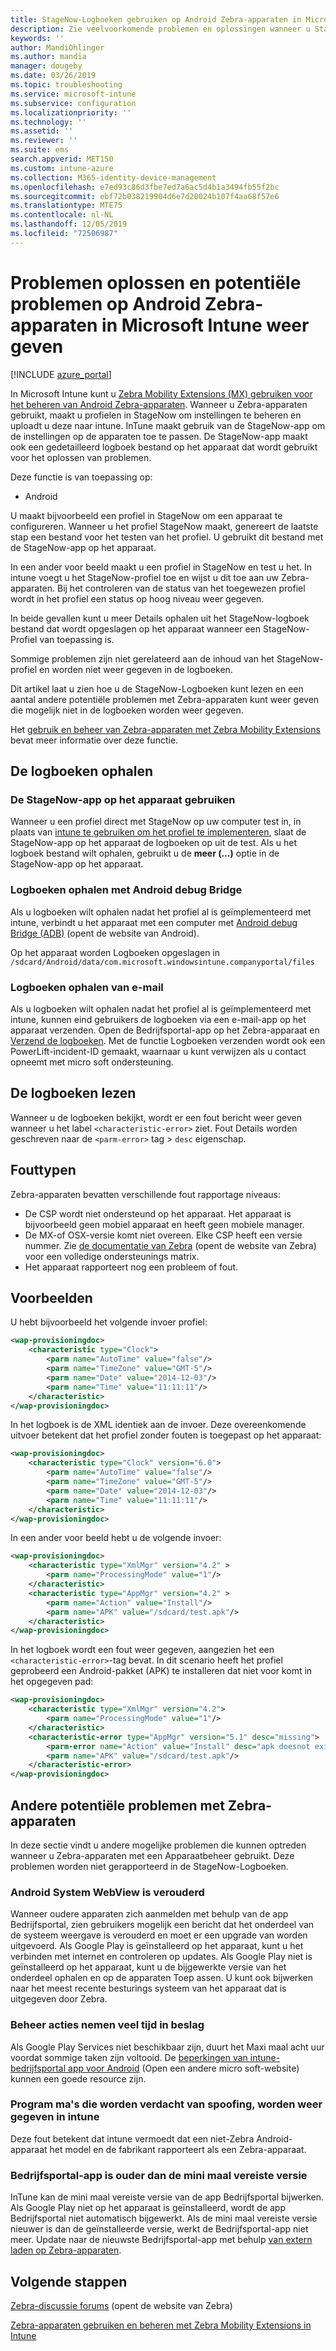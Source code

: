 ```yaml
---
title: StageNow-Logboeken gebruiken op Android Zebra-apparaten in Microsoft Intune-Azure | Microsoft Docs
description: Zie veelvoorkomende problemen en oplossingen wanneer u StageNow op Android-apparaten gebruikt met Microsoft Intune. Meer informatie over het ophalen van Logboeken en voor beelden van het lezen van Logboeken voor succes of fouten.
keywords: ''
author: MandiOhlinger
ms.author: mandia
manager: dougeby
ms.date: 03/26/2019
ms.topic: troubleshooting
ms.service: microsoft-intune
ms.subservice: configuration
ms.localizationpriority: ''
ms.technology: ''
ms.assetid: ''
ms.reviewer: ''
ms.suite: ems
search.appverid: MET150
ms.custom: intune-azure
ms.collection: M365-identity-device-management
ms.openlocfilehash: e7ed93c86d3fbe7ed7a6ac5d4b1a3494fb55f2bc
ms.sourcegitcommit: ebf72b038219904d6e7d20024b107f4aa68f57e6
ms.translationtype: MTE75
ms.contentlocale: nl-NL
ms.lasthandoff: 12/05/2019
ms.locfileid: "72506987"
---
```

# <a name="troubleshoot-and-see-potential-issues-on-android-zebra-devices-in-microsoft-intune"></a>Problemen oplossen en potentiële problemen op Android Zebra-apparaten in Microsoft Intune weer geven

[!INCLUDE [azure_portal](../includes/azure_portal.md)]

In Microsoft Intune kunt u [Zebra Mobility Extensions (MX) gebruiken voor het beheren van Android Zebra-apparaten](android-zebra-mx-overview.md). Wanneer u Zebra-apparaten gebruikt, maakt u profielen in StageNow om instellingen te beheren en uploadt u deze naar intune. InTune maakt gebruik van de StageNow-app om de instellingen op de apparaten toe te passen. De StageNow-app maakt ook een gedetailleerd logboek bestand op het apparaat dat wordt gebruikt voor het oplossen van problemen.

Deze functie is van toepassing op:

- Android

U maakt bijvoorbeeld een profiel in StageNow om een apparaat te configureren. Wanneer u het profiel StageNow maakt, genereert de laatste stap een bestand voor het testen van het profiel. U gebruikt dit bestand met de StageNow-app op het apparaat.

In een ander voor beeld maakt u een profiel in StageNow en test u het. In intune voegt u het StageNow-profiel toe en wijst u dit toe aan uw Zebra-apparaten. Bij het controleren van de status van het toegewezen profiel wordt in het profiel een status op hoog niveau weer gegeven.

In beide gevallen kunt u meer Details ophalen uit het StageNow-logboek bestand dat wordt opgeslagen op het apparaat wanneer een StageNow-Profiel van toepassing is.

Sommige problemen zijn niet gerelateerd aan de inhoud van het StageNow-profiel en worden niet weer gegeven in de logboeken.

Dit artikel laat u zien hoe u de StageNow-Logboeken kunt lezen en een aantal andere potentiële problemen met Zebra-apparaten kunt weer geven die mogelijk niet in de logboeken worden weer gegeven.

Het [gebruik en beheer van Zebra-apparaten met Zebra Mobility Extensions](android-zebra-mx-overview.md) bevat meer informatie over deze functie.

## <a name="get-the-logs"></a>De logboeken ophalen

### <a name="use-the-stagenow-app-on-the-device"></a>De StageNow-app op het apparaat gebruiken
Wanneer u een profiel direct met StageNow op uw computer test in, in plaats van [intune te gebruiken om het profiel te implementeren](android-zebra-mx-overview.md#step-4-create-a-device-management-profile-in-stagenow), slaat de StageNow-app op het apparaat de logboeken op uit de test. Als u het logboek bestand wilt ophalen, gebruikt u de **meer (...)** optie in de StageNow-app op het apparaat.

### <a name="get-logs-using-android-debug-bridge"></a>Logboeken ophalen met Android debug Bridge
Als u logboeken wilt ophalen nadat het profiel al is geïmplementeerd met intune, verbindt u het apparaat met een computer met [Android debug Bridge (ADB)](https://developer.android.com/studio/command-line/adb) (opent de website van Android).

Op het apparaat worden Logboeken opgeslagen in `/sdcard/Android/data/com.microsoft.windowsintune.companyportal/files`

### <a name="get-logs-from-email"></a>Logboeken ophalen van e-mail
Als u logboeken wilt ophalen nadat het profiel al is geïmplementeerd met intune, kunnen eind gebruikers de logboeken via een e-mail-app op het apparaat verzenden. Open de Bedrijfsportal-app op het Zebra-apparaat en [Verzend de logboeken](https://docs.microsoft.com/intune-user-help/send-logs-to-your-it-admin-by-email-android). Met de functie Logboeken verzenden wordt ook een PowerLift-incident-ID gemaakt, waarnaar u kunt verwijzen als u contact opneemt met micro soft ondersteuning.

## <a name="read-the-logs"></a>De logboeken lezen

Wanneer u de logboeken bekijkt, wordt er een fout bericht weer geven wanneer u het label `<characteristic-error>` ziet. Fout Details worden geschreven naar de `<parm-error>` tag > `desc` eigenschap.

## <a name="error-types"></a>Fouttypen

Zebra-apparaten bevatten verschillende fout rapportage niveaus:

- De CSP wordt niet ondersteund op het apparaat. Het apparaat is bijvoorbeeld geen mobiel apparaat en heeft geen mobiele manager.
- De MX-of OSX-versie komt niet overeen. Elke CSP heeft een versie nummer. Zie [de documentatie van Zebra](http://techdocs.zebra.com/mx/) (opent de website van Zebra) voor een volledige ondersteunings matrix.
- Het apparaat rapporteert nog een probleem of fout.

## <a name="examples"></a>Voorbeelden

U hebt bijvoorbeeld het volgende invoer profiel:

```xml
<wap-provisioningdoc>
    <characteristic type="Clock">
        <parm name="AutoTime" value="false"/>
        <parm name="TimeZone" value="GMT-5"/>
        <parm name="Date" value="2014-12-03"/>
        <parm name="Time" value="11:11:11"/>
    </characteristic>
</wap-provisioningdoc>
```

In het logboek is de XML identiek aan de invoer. Deze overeenkomende uitvoer betekent dat het profiel zonder fouten is toegepast op het apparaat:

```xml
<wap-provisioningdoc>
    <characteristic type="Clock" version="6.0">
        <parm name="AutoTime" value="false"/>
        <parm name="TimeZone" value="GMT-5"/>
        <parm name="Date" value="2014-12-03"/>
        <parm name="Time" value="11:11:11"/>
    </characteristic>
</wap-provisioningdoc>
```

In een ander voor beeld hebt u de volgende invoer:

```xml
<wap-provisioningdoc>
    <characteristic type="XmlMgr" version="4.2" >
        <parm name="ProcessingMode" value="1"/>
    </characteristic>
    <characteristic type="AppMgr" version="4.2" >
        <parm name="Action" value="Install"/>
        <parm name="APK" value="/sdcard/test.apk"/>
    </characteristic>
</wap-provisioningdoc>
```

In het logboek wordt een fout weer gegeven, aangezien het een `<characteristic-error>`-tag bevat. In dit scenario heeft het profiel geprobeerd een Android-pakket (APK) te installeren dat niet voor komt in het opgegeven pad:

```xml
<wap-provisioningdoc>
    <characteristic type="XmlMgr" version="4.2">
        <parm name="ProcessingMode" value="1"/>
    </characteristic>
    <characteristic-error type="AppMgr" version="5.1" desc="missing">
        <parm-error name="Action" value="Install" desc="apk doesnot exist in the path"/>
        <parm name="APK" value="/sdcard/test.apk"/>
    </characteristic-error>
</wap-provisioningdoc>
```

## <a name="other-potential-issues-with-zebra-devices"></a>Andere potentiële problemen met Zebra-apparaten

In deze sectie vindt u andere mogelijke problemen die kunnen optreden wanneer u Zebra-apparaten met een Apparaatbeheer gebruikt. Deze problemen worden niet gerapporteerd in de StageNow-Logboeken.

### <a name="android-system-webview-is-out-of-date"></a>Android System WebView is verouderd

Wanneer oudere apparaten zich aanmelden met behulp van de app Bedrijfsportal, zien gebruikers mogelijk een bericht dat het onderdeel van de systeem weergave is verouderd en moet er een upgrade van worden uitgevoerd. Als Google Play is geïnstalleerd op het apparaat, kunt u het verbinden met internet en controleren op updates. Als Google Play niet is geïnstalleerd op het apparaat, kunt u de bijgewerkte versie van het onderdeel ophalen en op de apparaten Toep assen. U kunt ook bijwerken naar het meest recente besturings systeem van het apparaat dat is uitgegeven door Zebra.

### <a name="management-actions-take-a-long-time"></a>Beheer acties nemen veel tijd in beslag

Als Google Play Services niet beschikbaar zijn, duurt het Maxi maal acht uur voordat sommige taken zijn voltooid. De [beperkingen van intune-bedrijfsportal app voor Android](https://support.microsoft.com/help/3211588/limitations-of-intune-company-portal-app-for-android-in-china) (Open een andere micro soft-website) kunnen een goede resource zijn.

### <a name="device-spoofing-suspected-shows-in-intune"></a>Program ma's die worden verdacht van spoofing, worden weer gegeven in intune

Deze fout betekent dat intune vermoedt dat een niet-Zebra Android-apparaat het model en de fabrikant rapporteert als een Zebra-apparaat.

### <a name="company-portal-app-is-older-than-minimum-required-version"></a>Bedrijfsportal-app is ouder dan de mini maal vereiste versie

InTune kan de mini maal vereiste versie van de app Bedrijfsportal bijwerken. Als Google Play niet op het apparaat is geïnstalleerd, wordt de app Bedrijfsportal niet automatisch bijgewerkt. Als de mini maal vereiste versie nieuwer is dan de geïnstalleerde versie, werkt de Bedrijfsportal-app niet meer. Update naar de nieuwste Bedrijfsportal-app met behulp [van extern laden op Zebra-apparaten](android-zebra-mx-overview.md#sideload-the-company-portal-app).

## <a name="next-steps"></a>Volgende stappen

[Zebra-discussie forums](https://developer.zebra.com/community/home/discussions) (opent de website van Zebra)

[Zebra-apparaten gebruiken en beheren met Zebra Mobility Extensions in Intune](android-zebra-mx-overview.md)
